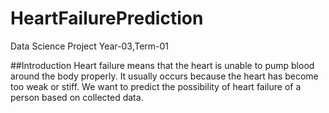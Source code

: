 # HeartFailurePrediction
Data Science Project Year-03,Term-01

##Introduction Heart failure means that the heart is unable to pump blood around the body properly. It usually occurs because the heart has become too weak or stiff. We want to predict the possibility of heart failure of a person based on collected data.
